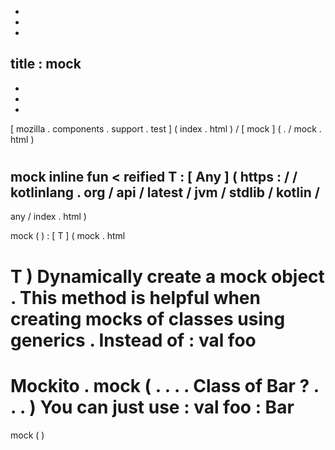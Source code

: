 -
-
-
title
:
mock
-
-
-
-
[
mozilla
.
components
.
support
.
test
]
(
index
.
html
)
/
[
mock
]
(
.
/
mock
.
html
)
#
mock
inline
fun
<
reified
T
:
[
Any
]
(
https
:
/
/
kotlinlang
.
org
/
api
/
latest
/
jvm
/
stdlib
/
kotlin
/
-
any
/
index
.
html
)
>
mock
(
)
:
[
T
]
(
mock
.
html
#
T
)
Dynamically
create
a
mock
object
.
This
method
is
helpful
when
creating
mocks
of
classes
using
generics
.
Instead
of
:
val
foo
=
Mockito
.
mock
(
.
.
.
.
Class
of
Bar
?
.
.
.
)
You
can
just
use
:
val
foo
:
Bar
=
mock
(
)
